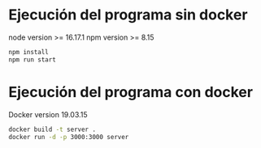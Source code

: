 # Ejecución del programa sin docker
node version >= 16.17.1
npm version >= 8.15
```bash
npm install
npm run start
```

# Ejecución del programa con docker
Docker version 19.03.15
```bash
docker build -t server .
docker run -d -p 3000:3000 server
```